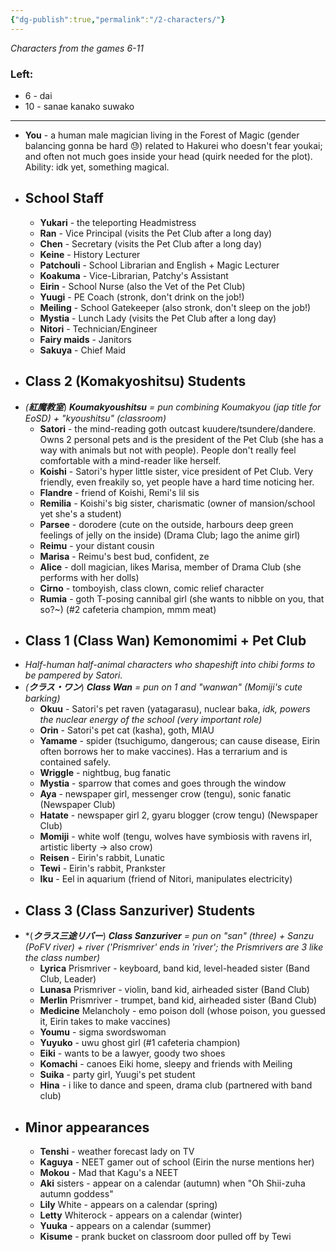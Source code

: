 ```yaml
---
{"dg-publish":true,"permalink":"/2-characters/"}
---
```


*Characters from the games 6-11*
### Left:
- 6 - dai
- 10 - sanae kanako suwako
***
- **You** - a human male magician living in the Forest of Magic (gender balancing gonna be hard 😓) related to Hakurei who doesn't fear youkai; and often not much goes inside your head (quirk needed for the plot). Ability: idk yet, something magical.
- ## School Staff
	- **Yukari** - the teleporting Headmistress
	- **Ran** - Vice Principal (visits the Pet Club after a long day)
	- **Chen** - Secretary (visits the Pet Club after a long day)
	- **Keine** - History Lecturer
	- **Patchouli** - School Librarian and English + Magic Lecturer
	- **Koakuma** - Vice-Librarian, Patchy's Assistant
	- **Eirin** - School Nurse (also the Vet of the Pet Club)
	- **Yuugi** - PE Coach (stronk, don't drink on the job!)
	- **Meiling** - School Gatekeeper (also stronk, don't sleep on the job!)
	- **Mystia** - Lunch Lady (visits the Pet Club after a long day)
	- **Nitori** - Technician/Engineer
	- **Fairy maids** - Janitors
	- **Sakuya** - Chief Maid
- ## Class 2 (Komakyoshitsu) Students
- *(**紅魔教室***) ***Koumakyoushitsu*** *= pun combining Koumakyou (jap title for EoSD) + "kyoushitsu" (classroom)*
	- **Satori** - the mind-reading goth outcast kuudere/tsundere/dandere. Owns 2 personal pets and is the president of the Pet Club (she has a way with animals but not with people). People don't really feel comfortable with a mind-reader like herself.
	- **Koishi** - Satori's hyper little sister, vice president of Pet Club. Very friendly, even freakily so, yet people have a hard time noticing her.
	- **Flandre** - friend of Koishi, Remi's lil sis
	- **Remilia** - Koishi's big sister, charismatic (owner of mansion/school yet she's a student)
	- **Parsee** - dorodere (cute on the outside, harbours deep green feelings of jelly on the inside) (Drama Club; Iago the anime girl)
	- **Reimu** - your distant cousin
	- **Marisa** - Reimu's best bud, confident, ze
	- **Alice** - doll magician, likes Marisa, member of Drama Club (she performs with her dolls)
	- **Cirno** - tomboyish, class clown, comic relief character
	- **Rumia** - goth T-posing cannibal girl (she wants to nibble on you, that so?~) (#2 cafeteria champion, mmm meat)
- ## Class 1 (Class Wan) Kemonomimi + Pet Club 
- *Half-human half-animal characters who shapeshift into chibi forms to be pampered by Satori.*
- *(**クラス・ワン***) ***Class Wan*** *= pun on 1 and "wanwan" (Momiji's cute barking)*
	- **Okuu** - Satori's pet raven (yatagarasu), nuclear baka, *idk, powers the nuclear energy of the school (very important role)*
	- **Orin** - Satori's pet cat (kasha), goth, MIAU
	- **Yamame** - spider (tsuchigumo, dangerous; can cause disease, Eirin often borrows her to make vaccines). Has a terrarium and is contained safely.
	- **Wriggle** - nightbug, bug fanatic
	- **Mystia** - sparrow that comes and goes through the window
	- **Aya** - newspaper girl, messenger crow (tengu), sonic fanatic (Newspaper Club)
	- **Hatate** - newspaper girl 2, gyaru blogger (crow tengu) (Newspaper Club)
	- **Momiji** - white wolf (tengu, wolves have symbiosis with ravens irl, artistic liberty -> also crow)
	- **Reisen** - Eirin's rabbit, Lunatic
	- **Tewi** - Eirin's rabbit, Prankster
	- **Iku** - Eel in aquarium (friend of Nitori, manipulates electricity)
- ## Class 3 (Class Sanzuriver) Students
- *(***クラス三途リバー***) ***Class Sanzuriver*** *= pun on "san" (three) + Sanzu (PoFV river) + river ('Prismriver' ends in 'river'; the Prismrivers are 3 like the class number)*
	- **Lyrica** Prismriver - keyboard, band kid, level-headed sister (Band Club, Leader)
	- **Lunasa** Prismriver - violin, band kid, airheaded sister (Band Club)
	- **Merlin** Prismriver - trumpet, band kid, airheaded sister (Band Club)
	- **Medicine** Melancholy - emo poison doll (whose poison, you guessed it, Eirin takes to make vaccines)
	- **Youmu** - sigma swordswoman
	- **Yuyuko** - uwu ghost girl (#1 cafeteria champion)
	- **Eiki** - wants to be a lawyer, goody two shoes
	- **Komachi** - canoes Eiki home, sleepy and friends with Meiling
	- **Suika** - party girl, Yuugi's pet student
	- **Hina** - i like to dance and speen, drama club (partnered with band club)
- ## Minor appearances
	- **Tenshi** - weather forecast lady on TV
	- **Kaguya** - NEET gamer out of school (Eirin the nurse mentions her)
	- **Mokou** - Mad that Kagu's a NEET
	- **Aki** sisters - appear on a calendar (autumn) when "Oh Shii-zuha autumn goddess"
	- **Lily** White - appears on a calendar (spring)
	- **Letty** Whiterock - appears on a calendar (winter)
	- **Yuuka** - appears on a calendar (summer)
	- **Kisume** - prank bucket on classroom door pulled off by Tewi